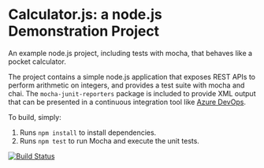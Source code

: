 Calculator.js: a node.js Demonstration Project
==============================================
An example node.js project, including tests with mocha, that behaves like
a pocket calculator.

The project contains a simple node.js application that exposes REST APIs
to perform arithmetic on integers, and provides a test suite with mocha
and chai.  The `mocha-junit-reporters` package is included to provide XML
output that can be presented in a continuous integration tool like
[Azure DevOps](https://azure.com/devops).

To build, simply:

1. Runs `npm install` to install dependencies.
2. Runs `npm test` to run Mocha and execute the unit tests.


[![Build Status](https://dev.azure.com/mahimkaushik0911/Integrating%20External/_apis/build/status/mahimkaushik.calculator?branchName=master)](https://dev.azure.com/mahimkaushik0911/Integrating%20External/_build/latest?definitionId=8&branchName=master)

